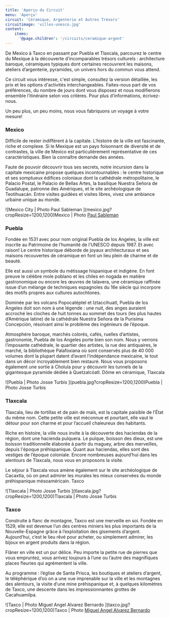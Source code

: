 ```yaml
---
title: 'Aperçu du Circuit'
menu: 'Aperçu'
circuit: 'Céramique, Argenterie et Autres Trésors'
circuitimage: 'villes-unesco.jpg'
content:
    items:
      '@page.children': '/circuits/ceramique-argent'
---
```


De Mexico à Taxco en passant par Puebla et Tlaxcala, parcourez le centre du Mexique à la découverte d’incomparables trésors culturels : architecture baroque, céramiques typiques dont certaines recouvrent les maisons, ateliers d’argenterie, pyramides, un univers hors du commun vous attend.

Ce circuit vous intéresse, c'est simple, consultez la version détaillée, les prix et les options d'activités interchangeables. Faites-nous part de vos préférences, du nombre de jours dont vous disposez et nous modifierons ensemble l’itinéraire selon vos critères. Pour plus d’informations, écrivez-nous.

Un peu plus, un peu moins, nous vous fabriquons un voyage à votre mesure!

### Mexico

Difficile de rester indifférent à la capitale. L’histoire de la ville est fascinante, riche et complexe. Si le Mexique est un pays foisonnant de diversité et de contrastes, la ville de Mexico est particulièrement représentative de ces caractéristiques. Bien la connaître demande des années.

Faute de pouvoir découvrir tous ses secrets, notre incursion dans la capitale mexicaine propose quelques incontournables : le centre historique et ses somptueux édifices coloniaux dont la cathédrale métropolitaine, le Palacio Postal, le Palacio de Bellas Artes, la basilique Nuestra Señora de Guadalupe, patronne des Amériques, et le site archéologique de Teotihuacán. Entre visites guidées et visites libres, vivez une ambiance urbaine unique au monde.

<div markdown="1">![Mexico City | Photo Paul Sableman
](mexico.jpg?cropResize=1200,1200)<span class="caption">Mexico | Photo <a href="https://www.flickr.com/photos/pasa/"> Paul Sableman
</a> </span></div>


### Puebla

Fondée en 1531 avec pour nom original Puebla de los Angeles, la ville est inscrite au Patrimoine de l’humanité de l’UNESCO depuis 1987. Et avec raison! Le centre historique déborde de joyaux architecturaux et ses maisons recouvertes de céramique en font un lieu plein de charme et de beauté. 

Elle est aussi un symbole du métissage hispanique et indigène. En font preuve le célèbre mole poblano et les chiles en nogada en matière gastronomique ou encore les œuvres de talavera, une céramique raffinée issue d’un mélange de techniques espagnoles du 16e siècle qui incorpore des motifs propres aux cultures autochtones.

Dominée par les volcans Popocatéptel et Iztaccihuatl, Puebla de los Angeles doit son nom à une légende : une nuit, des anges auraient accroché les cloches de huit tonnes au sommet des tours (les plus hautes d’Amérique latine) de la cathédrale Nuestra Señora de la Purisima Concepción, résolvant ainsi le problème des ingénieurs de l’époque.


Atmosphère baroque, marchés colorés, cafés, ruelles d’artistes, gastronomie, Puebla de los Angeles porte bien son nom. Nous y verrons l’imposante cathédrale, le quartier des artistes, la rue des antiquaires, le marché, la bibliothèque Palafoxiana où sont conservés plus de 40 000 volumes dont la plupart datent d’avant l’indépendance mexicaine, le tout dans un décor incroyablement bien restauré. Nous vous proposons également une sortie à Cholula pour y découvrir les tunnels de la gigantesque pyramide dédiée à Quetzalcóatl.
Dôme en céramique, Tlaxcala

<div markdown="1">![Puebla | Photo Josse Turbis
](puebla.jpg?cropResize=1200,1200)<span class="caption">Puebla | Photo Josse Turbis
 </span></div>

### Tlaxcala

Tlaxcala, lieu de tortillas et de pain de maïs, est la capitale paisible de l’État du même nom. Cette petite ville est méconnue et pourtant, elle vaut le détour pour son charme et pour l’accueil chaleureux des habitants. 

Riche en histoire, la ville nous invite à la découverte des haciendas de la région, dont une hacienda pulquera. Le pulque, boisson des dieux, est une boisson traditionnelle élaborée à partir du maguey, arbre des merveilles, depuis l'époque préhispanique. Quant aux haciendas, elles sont des vestiges de l’époque coloniale. Encore nombreuses aujourd’hui dans les alentours de Tlaxcala, nous vous en proposons la visite.

Le séjour à Tlaxcala vous amène également sur le site archéologique de Cacaxtla, où on peut admirer les murales les mieux conservées du monde préhispanique mésoaméricain.
Taxco

<div markdown="1">![Tlaxcala | Photo Josse Turbis
](tlaxcala.jpg?cropResize=1200,1200)<span class="caption">Tlaxcala | Photo Josse Turbis
</span></div>



### Taxco

Construite à flanc de montagne, Taxco est une merveille en soi. Fondée en 1529, elle est devenue l’un des centres miniers les plus importants de la Nouvelle-Espagne grâce à l’exploitation des gisements d’argent. Aujourd’hui, c’est le lieu rêvé pour acheter, ou simplement admirer, les bijoux en argent produits dans la région. 

Flâner en ville est un pur délice. Peu importe la petite rue de pierres que vous empruntez, vous arrivez toujours à l’une ou l’autre des magnifiques places fleuries qui agrémentent la ville. 

Au programme : l’église de Santa Prisca, les boutiques et ateliers d’argent, le téléphérique d’où on a une vue imprenable sur la ville et les montagnes des alentours, la visite d’une mine préhispanique et, à quelques kilomètres de Taxco, une descente dans les impressionnantes grottes de Cacahuamilpa.

<div markdown="1">![Taxco | Photo  Miguel Angel Alvarez Bernardo
](taxco.jpg?cropResize=1200,1200)<span class="caption">Taxco | Photo <a href="https://www.flickr.com/photos/miguelalvarez/">  Miguel Angel Alvarez Bernardo
</a> </span></div>
